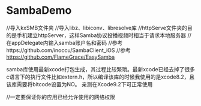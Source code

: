 # SambaDemo

//导入kxSMB文件夹
//导入libz、libiconv、libresolve库
//httpServe文件夹的目的是手机建立httpServer，这样Samba协议投播视频时相当于请求本地服务器
//在appDelegate内输入samba账户名和密码
//参考https://github.com/inoccu/SambaClient_iOS
//参考 https://github.com/FlameGrace/EasySamba

samba库使用最新xcode打包生成，其过程比较繁琐。最新xcode已经去掉了很多c语言下的执行文件比如extern.h，所以编译该库的时候我使用的是xcode8.2，且该库需要将bitcode设置为NO。
亲测在Xcode9.2下可正常使用

//一定要保证你的应用已经允许使用的网络权限
